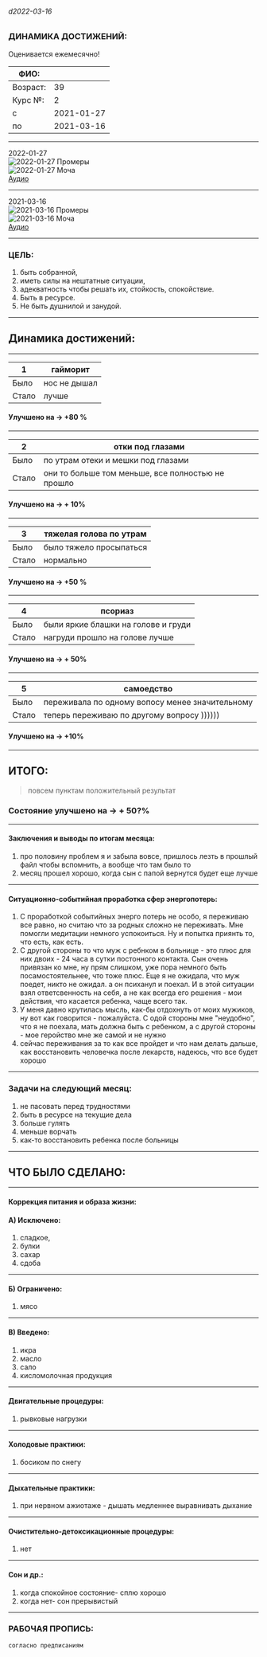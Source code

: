 ###### d2022-03-16  
### ДИНАМИКА ДОСТИЖЕНИЙ:   
Оценивается ежемесячно! 
 
| ФИО: | |  
|-|-|
Возраст: | 39
Курс №:  | 2
с    | 2021-01-27   
по | 2021-03-16  

***
2022-01-27  
![2022-01-27 Промеры](https://telegra.ph/file/b831da7c94ba242daa2c5.jpg)  
![2022-01-27 Моча](https://telegra.ph/file/75f445a8595f6893d2a12.jpg)   
[Аудио]()  

***
2021-03-16  
![2021-03-16 Промеры](https://telegra.ph/file/0bdf3fd35bad2585f9d9e.jpg)  
![2021-03-16 Моча](https://telegra.ph/file/538aa06173aafc09768d9.jpg)  
[Аудио]()

***   
### ЦЕЛЬ:  
1. быть собранной,  
2. иметь силы на нештатные ситуации, 
3. адекватность чтобы решать их, стойкость, спокойствие. 
4. Быть в ресурсе. 
5. Не быть душнилой и занудой.

*** 
## Динамика достижений:  

*** 

|1| гайморит|
|-|-|
Было  | нос не дышал
Стало | лучше

#### Улучшено на  → +80 %  

*** 

| 2 | отки под глазами|
|-|-|
Было  | по утрам отеки и мешки под глазами
Стало | они то больше том меньше, все полностью не прошло

#### Улучшено на  → + 10%  

*** 

| 3 | тяжелая голова по утрам
|-|-|
Было  | было тяжело просыпаться
Стало | нормально

#### Улучшено на  → +50 %  

*** 

| 4 | псориаз
|-|-|
Было  | были яркие блашки на голове и груди
Стало | нагруди прошло на голове лучше

#### Улучшено на  → + 50%  

*** 

| 5 | самоедство
|-|-|
Было  | переживала по одному вопосу менее значительному
Стало | теперь переживаю по другому вопросу ))))))

#### Улучшено на  → +10%  


***
## ИТОГО: 
> повсем пунктам положительный результат

### Состояние улучшено на → + 50?%  

*** 
#### Заключения и выводы по итогам месяца:  
1. про половину проблем я и забыла вовсе, пришлось лезть в прошлый файл чтобы вспомнить, а вообще что там было то
2. месяц прошел хорошо, когда сын с папой вернутся будет еще лучше

*** 
#### Ситуационно-событийная проработка сфер энергопотерь:  
1. С проработкой событийных энерго потерь не особо, я переживаю все равно, но считаю что за родных сложно не переживать. Мне помогли медитации немного успокоиться. Ну и попытка приянть то, что есть, как есть.
2. С другой стороны то что муж с ребнком в больнице - это плюс для них двоих - 24 часа в сутки постонного контакта. Сын очень привязан ко мне, ну прям слишком, уже пора немного быть посамостоятельнее, что тоже плюс. Еще я не ожидала, что муж поедет, никто не ожидал. а он психанул и поехал. И в этой ситуации взял ответсвенность на себя, а не как всегда его решения - мои действия, что касается ребенка, чаще всего так. 
3. У меня давно крутилась мысль, как-бы отдохнуть от моих мужиков, ну вот как говорится - пожалуйста. С одой стороны мне "неудобно", что я не поехала, мать должна быть с ребенком, а с другой стороны - мое геройство мне же самой и не нужно
4. сейчас переживания за то как все пройдет и что нам делать дальше, как восстановить человечка после лекарств, надеюсь, что все будет хорошо

***
### Задачи на следующий месяц:   
1. не пасовать перед трудностями
2. быть в ресурсе на текущие дела
3. больше гулять
4. меньше ворчать
5. как-то восстановить ребенка после больницы

***
## ЧТО БЫЛО СДЕЛАНО: 

*** 
#### Коррекция питания и образа жизни:  

#### А) Исключено:  
1. сладкое, 
2. булки 
3. сахар 
4. сдоба

*** 
#### Б) Ограничено:  
1. мясо

*** 
#### В) Введено:  
1. икра 
2. масло 
3. сало
4. кисломолочная продукция

*** 
#### Двигательные процедуры:  
1. рывковые нагрузки

*** 
#### Холодовые практики:  
1. босиком по снегу

*** 
#### Дыхательные практики:  
1. при нервном ажиотаже - дышать медленнее выравнивать дыхание

*** 
#### Очистительно-детоксикационные процедуры:  
1. нет

*** 
#### Сон и др.:
1. когда спокойное состояние- сплю хорошо
1. когда нет- сон прерывистый

*** 
### РАБОЧАЯ ПРОПИСЬ:   
`согласно предписаниям`

